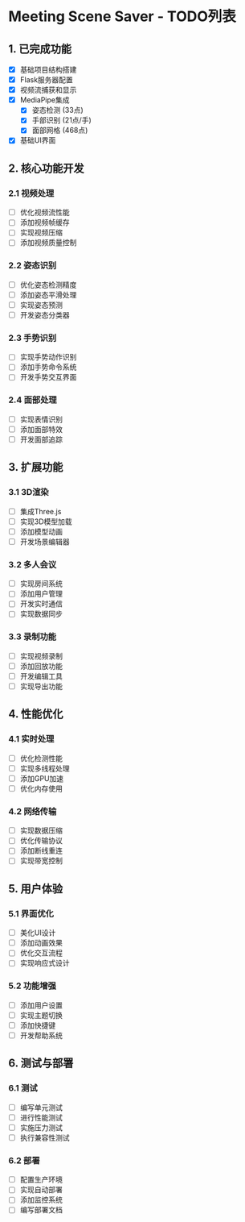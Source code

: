 # Meeting Scene Saver - TODO列表

## 1. 已完成功能
- [x] 基础项目结构搭建
- [x] Flask服务器配置
- [x] 视频流捕获和显示
- [x] MediaPipe集成
  - [x] 姿态检测 (33点)
  - [x] 手部识别 (21点/手)
  - [x] 面部网格 (468点)
- [x] 基础UI界面

## 2. 核心功能开发
### 2.1 视频处理
- [ ] 优化视频流性能
- [ ] 添加视频帧缓存
- [ ] 实现视频压缩
- [ ] 添加视频质量控制

### 2.2 姿态识别
- [ ] 优化姿态检测精度
- [ ] 添加姿态平滑处理
- [ ] 实现姿态预测
- [ ] 开发姿态分类器

### 2.3 手势识别
- [ ] 实现手势动作识别
- [ ] 添加手势命令系统
- [ ] 开发手势交互界面

### 2.4 面部处理
- [ ] 实现表情识别
- [ ] 添加面部特效
- [ ] 开发面部追踪

## 3. 扩展功能
### 3.1 3D渲染
- [ ] 集成Three.js
- [ ] 实现3D模型加载
- [ ] 添加模型动画
- [ ] 开发场景编辑器

### 3.2 多人会议
- [ ] 实现房间系统
- [ ] 添加用户管理
- [ ] 开发实时通信
- [ ] 实现数据同步

### 3.3 录制功能
- [ ] 实现视频录制
- [ ] 添加回放功能
- [ ] 开发编辑工具
- [ ] 实现导出功能

## 4. 性能优化
### 4.1 实时处理
- [ ] 优化检测性能
- [ ] 实现多线程处理
- [ ] 添加GPU加速
- [ ] 优化内存使用

### 4.2 网络传输
- [ ] 实现数据压缩
- [ ] 优化传输协议
- [ ] 添加断线重连
- [ ] 实现带宽控制

## 5. 用户体验
### 5.1 界面优化
- [ ] 美化UI设计
- [ ] 添加动画效果
- [ ] 优化交互流程
- [ ] 实现响应式设计

### 5.2 功能增强
- [ ] 添加用户设置
- [ ] 实现主题切换
- [ ] 添加快捷键
- [ ] 开发帮助系统

## 6. 测试与部署
### 6.1 测试
- [ ] 编写单元测试
- [ ] 进行性能测试
- [ ] 实施压力测试
- [ ] 执行兼容性测试

### 6.2 部署
- [ ] 配置生产环境
- [ ] 实现自动部署
- [ ] 添加监控系统
- [ ] 编写部署文档 